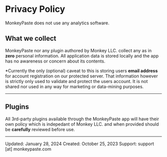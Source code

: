 # Privacy Policy
MonkeyPaste does not use any analytics software.

## What we collect

MonkeyPaste nor any plugin authored by Monkey LLC. collect any as in <b>zero</b> personal
information. All application data is stored locally and the app has no awareness or concern about
its contents. 

*Currently the only (optional) caveat to this is storing users **email address** for account registration on our protected server. That information however is strictly only used to validate and protect the users account. It is not shared nor used in any way for marketing or data-mining purposes.
___
## Plugins

All 3rd-party plugins available through the MonkeyPaste app will have their own policy which is indepedant of Monkey LLC. and when provided should be <b>carefully</b> reviewed before use.

___

Updated: January 28, 2024
Created: October 25, 2023 
Support: support [at] monkeypaste.com